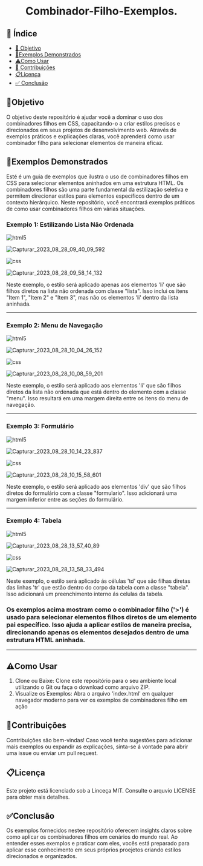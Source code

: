 <h1 align="center"> Combinador-Filho-Exemplos. </h1>

## 🔗 Índice
* [🎯 Objetivo](#-objetivo)
* [📝Exemplos Demonstrados](#-Exemplos-Demonstrados)
* [⚠️Como Usar](#-Como-Usar)
* [📍 Contribuições](#-Contribuições)
* [📋Licença](#-Licença)
* [✅ Conclusão](#-conclusão)





## 🎯Objetivo
O objetivo deste repositório é ajudar você a dominar o uso dos combinadores filhos em CSS, capacitando-o a criar estilos precisos e direcionados em seus projetos de desenvolvimento web. Através de exemplos práticos e explicações claras, você aprenderá como usar combinador filho para selecionar elementos de maneira eficaz.





## 📝Exemplos Demonstrados
Esté é um guia de exemplos que ilustra o uso de combinadores filhos em CSS para selecionar elementos aninhados em uma estrutura HTML. Os combinadores filhos são uma parte fundamental da estilização seletiva e permitem direcionar estilos para elementos específicos dentro de um contexto hierárquico. Neste repositório, você encontrará exemplos práticos de como usar combinadores  filhos em várias situações.




### Exemplo 1: Estilizando Lista Não Ordenada

 <img align="center" alt="html5" src="https://img.shields.io/badge/HTML5-E34F26?style=for-the-badge&logo=html5&logoColor=white" />
 
![Capturar_2023_08_28_09_40_09_592](https://github.com/andersoncode55/Combinador-Filho-Exemplos./assets/61977421/8ea50078-8006-4980-bec4-7b038eacd94d)












<img align="center" alt="css" src="https://img.shields.io/badge/CSS3-1572B6?style=for-the-badge&logo=css3&logoColor=white" />

![Capturar_2023_08_28_09_58_14_132](https://github.com/andersoncode55/Combinador-Filho-Exemplos./assets/61977421/e755650b-c97e-4451-b05f-f4639a0fc763)

Neste exemplo, o estilo será aplicado apenas aos elementos 'li' que são filhos diretos na lista não ordenada com classe  "lista". Isso inclui os itens "Item 1", "Item 2" e "Item 3", mas não os elementos 'li' dentro da lista aninhada.
<hr>




### Exemplo 2: Menu de Navegação



<img align="center" alt="html5" src="https://img.shields.io/badge/HTML5-E34F26?style=for-the-badge&logo=html5&logoColor=white" />
 

 
![Capturar_2023_08_28_10_04_26_152](https://github.com/andersoncode55/Combinador-Filho-Exemplos./assets/61977421/d66d67ea-3d2c-41da-9ea4-1c43ec37c8f6)






<img align="center" alt="css" src="https://img.shields.io/badge/CSS3-1572B6?style=for-the-badge&logo=css3&logoColor=white" />


![Capturar_2023_08_28_10_08_59_201](https://github.com/andersoncode55/Combinador-Filho-Exemplos./assets/61977421/139f5376-ad49-408e-81bd-be29c874d766)

Neste exemplo, o estilo será aplicado aos elementos 'li' que são filhos diretos da lista não ordenada que está dentro do elemento com a classe "menu". Isso resultará em uma margem direita entre os itens do menu de navegação.
<hr>




### Exemplo 3: Formulário

<img align="center" alt="html5" src="https://img.shields.io/badge/HTML5-E34F26?style=for-the-badge&logo=html5&logoColor=white" />

![Capturar_2023_08_28_10_14_23_837](https://github.com/andersoncode55/Combinador-Filho-Exemplos./assets/61977421/c962940a-e162-43e4-8424-0533db42434f)


<img align="center" alt="css" src="https://img.shields.io/badge/CSS3-1572B6?style=for-the-badge&logo=css3&logoColor=white" />

![Capturar_2023_08_28_10_15_58_601](https://github.com/andersoncode55/Combinador-Filho-Exemplos./assets/61977421/53e1c622-bf52-462d-87f5-49bfd5ee24fe)

Neste exemplo, o estilo será aplicado aos elementos 'div' que são filhos diretos do formulário com a classe "formulario". Isso adicionará uma margem inferior entre as seções do formulário.

<hr>



### Exemplo 4: Tabela

<img align="center" alt="html5" src="https://img.shields.io/badge/HTML5-E34F26?style=for-the-badge&logo=html5&logoColor=white" />

![Capturar_2023_08_28_13_57_40_89](https://github.com/andersoncode55/Combinador-Filho-Exemplos./assets/61977421/03d7b942-7897-4b0a-b5fe-2c3f85247c02)

<img align="center" alt="css" src="https://img.shields.io/badge/CSS3-1572B6?style=for-the-badge&logo=css3&logoColor=white" />

![Capturar_2023_08_28_13_58_33_494](https://github.com/andersoncode55/Combinador-Filho-Exemplos./assets/61977421/e8996481-b109-4748-acb4-690842975aac)

Neste exemplo, o estilo será aplicado ás células 'td' que são filhas diretas das linhas 'tr' que estão dentro do corpo da tabela com a classe "tabela". Isso adicionará um preenchimento interno ás celulas da tabela.

### Os exemplos acima mostram como o combinador filho ('>') é usado para selecionar elementos filhos diretos de um elemento pai específico. Isso ajuda a aplicar estilos de maneira precisa, direcionando apenas os elementos desejados dentro de uma estrutura HTML aninhada.
<hr>


## ⚠️Como Usar
<ol>
  <li>Clone ou Baixe: Clone este repositório para o seu ambiente local utilizando o Git ou faça o download como arquivo ZIP.</li>
  <li>Visualize os Exemplos: Abra o arquivo 'index.html' em qualquer navegador moderno para ver os exemplos de combinadores filho em ação</li>
</ol>



## 📍Contribuições
Contribuições são bem-vindas! Caso você tenha sugestões para adicionar mais exemplos ou expandir as explicações, sinta-se á vontade para abrir uma issue ou enviar um pull request.



## 📋Licença
Este projeto está licenciado sob a Linceça MIT. Consulte o arquvio LICENSE para obter mais detalhes.



## ✅Conclusão
Os exemplos fornecidos nestee repositório oferecem insights claros sobre como aplicar os combinadores filhos em cenários do mundo real. Ao entender esses exemplos e praticar com eles, vocês está preparado para aplicar esse conhecimento em seus próprios proejetos criando estilos direcionados e organizados. 
